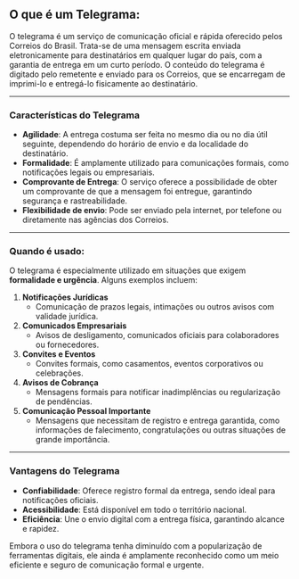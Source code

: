 ## **O que é um Telegrama:**

O telegrama é um serviço de comunicação oficial e rápida oferecido pelos Correios do Brasil. Trata-se de uma mensagem escrita enviada eletronicamente para destinatários em qualquer lugar do país, com a garantia de entrega em um curto período. O conteúdo do telegrama é digitado pelo remetente e enviado para os Correios, que se encarregam de imprimi-lo e entregá-lo fisicamente ao destinatário.

---

### **Características do Telegrama**

- **Agilidade**: A entrega costuma ser feita no mesmo dia ou no dia útil seguinte, dependendo do horário de envio e da localidade do destinatário.
- **Formalidade**: É amplamente utilizado para comunicações formais, como notificações legais ou empresariais.
- **Comprovante de Entrega**: O serviço oferece a possibilidade de obter um comprovante de que a mensagem foi entregue, garantindo segurança e rastreabilidade.
- **Flexibilidade de envio**: Pode ser enviado pela internet, por telefone ou diretamente nas agências dos Correios.

---

### **Quando é usado:**

O telegrama é especialmente utilizado em situações que exigem **formalidade e urgência**. Alguns exemplos incluem:

1. **Notificações Jurídicas**
    - Comunicação de prazos legais, intimações ou outros avisos com validade jurídica.
2. **Comunicados Empresariais**
    - Avisos de desligamento, comunicados oficiais para colaboradores ou fornecedores.
3. **Convites e Eventos**
    - Convites formais, como casamentos, eventos corporativos ou celebrações.
4. **Avisos de Cobrança**
    - Mensagens formais para notificar inadimplências ou regularização de pendências.
5. **Comunicação Pessoal Importante**
    - Mensagens que necessitam de registro e entrega garantida, como informações de falecimento, congratulações ou outras situações de grande importância.

---
### **Vantagens do Telegrama**

- **Confiabilidade**: Oferece registro formal da entrega, sendo ideal para notificações oficiais.
- **Acessibilidade**: Está disponível em todo o território nacional.
- **Eficiência**: Une o envio digital com a entrega física, garantindo alcance e rapidez.

Embora o uso do telegrama tenha diminuído com a popularização de ferramentas digitais, ele ainda é amplamente reconhecido como um meio eficiente e seguro de comunicação formal e urgente.